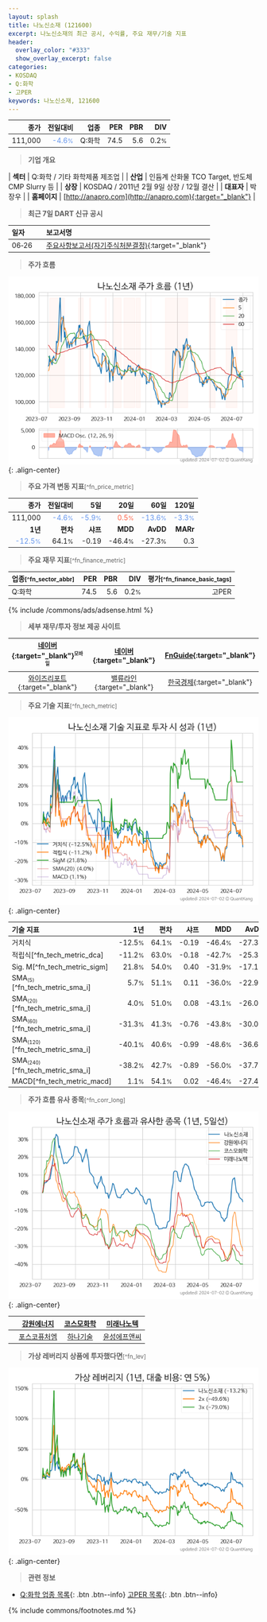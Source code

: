 ```yaml
---
layout: splash
title: 나노신소재 (121600)
excerpt: 나노신소재의 최근 공시, 수익률, 주요 재무/기술 지표
header:
  overlay_color: "#333"
  show_overlay_excerpt: false
categories:
- KOSDAQ
- Q:화학
- 고PER
keywords: 나노신소재, 121600
---
```


| **종가** | **전일대비** | **업종** | **PER** | **PBR** | **DIV** |
| -------: | -----------: | -------: | ------: | ------: | ------: |
| 111,000 | <span style="color: cornflowerblue">-4.6<small>%</small></span> | Q:화학 | 74.5 | 5.6 | 0.2<small>%</small> |

<!-- more -->


> **기업 개요**<a id="company"></a>

| <span style="white-space:nowrap;">**섹터**</span> | Q:화학 / 기타 화학제품 제조업 |
| <span style="white-space:nowrap;">**산업**</span> | 인듐계 산화물 TCO Target, 반도체 CMP Slurry 등 |
| <span style="white-space:nowrap;">**상장**</span> | KOSDAQ / 2011년 2월 9일 상장 / 12월 결산 |
| <span style="white-space:nowrap;">**대표자**</span> | 박장우 |
| <span style="white-space:nowrap;">**홈페이지**</span> | [http://anapro.com](http://anapro.com){:target="_blank"} |


> **최근 7일 DART 신규 공시**<a id="dart"></a>

| **일자** |      | **보고서명** |
| :------- | :--- | :----------- |
| 06&#x2011;26 | | [주요사항보고서(자기주식처분결정)](https://dart.fss.or.kr/dsaf001/main.do?rcpNo=20240626000484){:target="_blank"} |


> **주가 흐름**<a id="price"></a>

![121600](/stock/images/121600.png){: .align-center}


> **주요 가격 변동 지표**<small>[^fn_price_metric]</small>

| **종가** | **전일대비** | **5일** | **20일** | **60일** | **120일** |
| -------: | -----------: | ------: | -------: | -------: | --------: |
| 111,000 | <span style="color: cornflowerblue">-4.6<small>%</small></span> | <span style="color: cornflowerblue">-5.9<small>%</small></span> | <span style="color: tomato">0.5<small>%</small></span> | <span style="color: cornflowerblue">-13.6<small>%</small></span> | <span style="color: cornflowerblue">-3.3<small>%</small></span> |
| **1년** | **편차** | **샤프** | **MDD** | **AvDD** | **MARr** |
| <span style="color: cornflowerblue">-12.5<small>%</small></span> | 64.1<small>%</small> | -0.19 | -46.4<small>%</small> | -27.3<small>%</small> | 0.3 |


> **주요 재무 지표**<small>[^fn_finance_metric]</small>

| **업종**<small>[^fn_sector_abbr]</small> | **PER** | **PBR** | **DIV** | **평가**<small>[^fn_finance_basic_tags]</small> |
| :--------------------------------------- | ------: | ------: | ------: | ----------------------------------------------: |
| Q:화학 | 74.5 | 5.6 | 0.2<small>%</small> | 고PER |



{% include /commons/ads/adsense.html %}

> **세부 재무/투자 정보 제공 사이트**

| [네이버](https://m.stock.naver.com/domestic/stock/121600/finance/summary){:target="_blank"}<sup><small>모바일</small></sup> | [네이버](https://finance.naver.com/item/coinfo.naver?code=121600){:target="_blank"} | [FnGuide](https://comp.fnguide.com/SVO2/ASP/SVD_Invest.asp?gicode=A121600&MenuYn=Y){:target="_blank"} |
| :---: | :---: | :---: |
| [와이즈리포트](https://comp.wisereport.co.kr/company/c1040001.aspx?cmp_cd=121600){:target="_blank"} | [밸류라인](https://www.valueline.co.kr/finance/summary/121600){:target="_blank"} | [한국경제](https://markets.hankyung.com/stock/121600/financial-summary){:target="_blank"} |


> **주요 기술 지표**<small>[^fn_tech_metric]</small>


![121600](/stock/images/121600_tech.png){: .align-center}

| **기술 지표** | **1년** | **편차** | **샤프** | **MDD** | **AvDD** |
| :------------ | ------: | -----------: | -------: | ------: | -------: |
| 거치식 | -12.5<small>%</small> | 64.1<small>%</small> | -0.19 | -46.4<small>%</small> | -27.3<small>%</small> |
| 적립식[^fn_tech_metric_dca] | -11.2<small>%</small> | 63.0<small>%</small> | -0.18 | -42.7<small>%</small> | -25.3<small>%</small> |
| Sig. M[^fn_tech_metric_sigm] | 21.8<small>%</small> | 54.0<small>%</small> | 0.40 | -31.9<small>%</small> | -17.1<small>%</small> |
| SMA<small><sub>(5)</sub></small>[^fn_tech_metric_sma_i] | 5.7<small>%</small> | 51.1<small>%</small> | 0.11 | -36.0<small>%</small> | -22.9<small>%</small> |
| SMA<small><sub>(20)</sub></small>[^fn_tech_metric_sma_i] | 4.0<small>%</small> | 51.0<small>%</small> | 0.08 | -43.1<small>%</small> | -26.0<small>%</small> |
| SMA<small><sub>(60)</sub></small>[^fn_tech_metric_sma_i] | -31.3<small>%</small> | 41.3<small>%</small> | -0.76 | -43.8<small>%</small> | -30.0<small>%</small> |
| SMA<small><sub>(120)</sub></small>[^fn_tech_metric_sma_i] | -40.1<small>%</small> | 40.6<small>%</small> | -0.99 | -48.6<small>%</small> | -36.6<small>%</small> |
| SMA<small><sub>(240)</sub></small>[^fn_tech_metric_sma_i] | -38.2<small>%</small> | 42.7<small>%</small> | -0.89 | -56.0<small>%</small> | -37.7<small>%</small> |
| MACD[^fn_tech_metric_macd] | 1.1<small>%</small> | 54.1<small>%</small> | 0.02 | -46.4<small>%</small> | -27.4<small>%</small> |


> **주가 흐름 유사 종목**<a id="corr"></a><small>[^fn_corr_long]</small>

![121600](/stock/images/121600_corr.png){: .align-center}

|       | [강원에너지](/114190/) | [코스모화학](/005420/) | [미래나노텍](/095500/) |
| :---: | :------------------------------------: | :------------------------------------: | :------------------------------------: |
|       | [포스코퓨처엠](/003670/) | [하나기술](/299030/) | [윤성에프앤씨](/372170/) |


> **가상 레버리지 상품에 투자했다면**<a id="2x"></a><small>[^fn_lev]</small>

![121600](/stock/images/121600_2x.png){: .align-center}


> **관련 정보**

- [Q:화학 업종 목록](/stats/sector/kosdaq_업종_화학_종목/){: .btn .btn--info} [고PER 목록](/fn/fn_high_per/){: .btn .btn--info}

{% include commons/footnotes.md %}